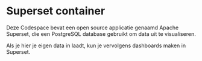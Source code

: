 # Superset container

Deze Codespace bevat een open source applicatie genaamd Apache Superset, die een PostgreSQL database gebruikt om data uit te visualiseren.

Als je hier je eigen data in laadt, kun je vervolgens dashboards maken in Superset.
